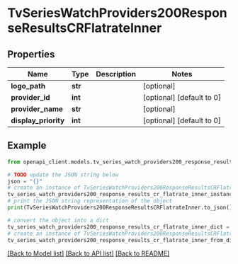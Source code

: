 # TvSeriesWatchProviders200ResponseResultsCRFlatrateInner


## Properties

Name | Type | Description | Notes
------------ | ------------- | ------------- | -------------
**logo_path** | **str** |  | [optional] 
**provider_id** | **int** |  | [optional] [default to 0]
**provider_name** | **str** |  | [optional] 
**display_priority** | **int** |  | [optional] [default to 0]

## Example

```python
from openapi_client.models.tv_series_watch_providers200_response_results_cr_flatrate_inner import TvSeriesWatchProviders200ResponseResultsCRFlatrateInner

# TODO update the JSON string below
json = "{}"
# create an instance of TvSeriesWatchProviders200ResponseResultsCRFlatrateInner from a JSON string
tv_series_watch_providers200_response_results_cr_flatrate_inner_instance = TvSeriesWatchProviders200ResponseResultsCRFlatrateInner.from_json(json)
# print the JSON string representation of the object
print(TvSeriesWatchProviders200ResponseResultsCRFlatrateInner.to_json())

# convert the object into a dict
tv_series_watch_providers200_response_results_cr_flatrate_inner_dict = tv_series_watch_providers200_response_results_cr_flatrate_inner_instance.to_dict()
# create an instance of TvSeriesWatchProviders200ResponseResultsCRFlatrateInner from a dict
tv_series_watch_providers200_response_results_cr_flatrate_inner_from_dict = TvSeriesWatchProviders200ResponseResultsCRFlatrateInner.from_dict(tv_series_watch_providers200_response_results_cr_flatrate_inner_dict)
```
[[Back to Model list]](../README.md#documentation-for-models) [[Back to API list]](../README.md#documentation-for-api-endpoints) [[Back to README]](../README.md)



